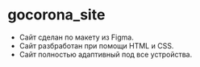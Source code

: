 # gocorona_site
* Сайт сделан по макету из Figma.
* Сайт разбработан при помощи HTML и CSS.
* Сайт полностью адаптивный под все устройства.
